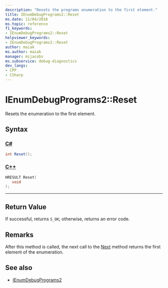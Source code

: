 ```yaml
---
description: "Resets the programs enumeration to the first element."
title: IEnumDebugPrograms2::Reset
ms.date: 11/04/2016
ms.topic: reference
f1_keywords:
- IEnumDebugPrograms2::Reset
helpviewer_keywords:
- IEnumDebugPrograms2::Reset
author: maiak
ms.author: maiak
manager: mijacobs
ms.subservice: debug-diagnostics
dev_langs:
- CPP
- CSharp
---
```

# IEnumDebugPrograms2::Reset

Resets the enumeration to the first element.

## Syntax

### [C#](#tab/csharp)
```csharp
int Reset();
```
### [C++](#tab/cpp)
```cpp
HRESULT Reset(
   void
);
```
---

## Return Value
 If successful, returns `S_OK`; otherwise, returns an error code.

## Remarks
 After this method is called, the next call to the [Next](../../../extensibility/debugger/reference/ienumdebugprograms2-next.md) method returns the first element of the enumeration.

## See also
- [IEnumDebugPrograms2](../../../extensibility/debugger/reference/ienumdebugprograms2.md)
